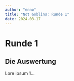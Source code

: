 ```yaml
---
author: "enno"
title: "Not Goblins: Runde 1"
date: 2024-03-17
---
```

# Runde 1
## Die Auswertung

Lore ipsum 1... 